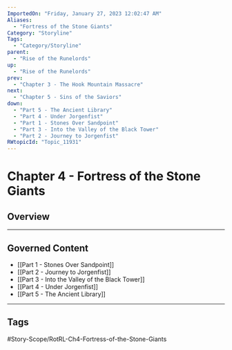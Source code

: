 ```yaml
---
ImportedOn: "Friday, January 27, 2023 12:02:47 AM"
Aliases:
  - "Fortress of the Stone Giants"
Category: "Storyline"
Tags:
  - "Category/Storyline"
parent:
  - "Rise of the Runelords"
up:
  - "Rise of the Runelords"
prev:
  - "Chapter 3 - The Hook Mountain Massacre"
next:
  - "Chapter 5 - Sins of the Saviors"
down:
  - "Part 5 - The Ancient Library"
  - "Part 4 - Under Jorgenfist"
  - "Part 1 - Stones Over Sandpoint"
  - "Part 3 - Into the Valley of the Black Tower"
  - "Part 2 - Journey to Jorgenfist"
RWtopicId: "Topic_11931"
---
```

# Chapter 4 - Fortress of the Stone Giants
## Overview
---
## Governed Content
- [[Part 1 - Stones Over Sandpoint]]
- [[Part 2 - Journey to Jorgenfist]]
- [[Part 3 - Into the Valley of the Black Tower]]
- [[Part 4 - Under Jorgenfist]]
- [[Part 5 - The Ancient Library]]


---
## Tags
#Story-Scope/RotRL-Ch4-Fortress-of-the-Stone-Giants

